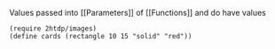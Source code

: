 Values passed into [[Parameters]] of [[Functions]] and do have values

```rkt 
(require 2htdp/images)
(define cards (rectangle 10 15 "solid" "red"))

```

